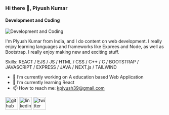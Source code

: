 ### Hi there 👋, Piyush Kumar
#### Development and Coding
![Development and Coding](https://pbs.twimg.com/profile_banners/1552087092326309888/1658886539/1500x500)

I'm PIyush Kumar from India, and I do content on web development. I really enjoy learning languages and frameworks like Exprees and Node, as well as Bootstrap.
I really enjoy making new and exciting stuff. 

Skills: REACT / EJS / JS / HTML / CSS / C++ / C / BOOTSTRAP / JAVASCRIPT / EXPRESS / JAVA / NEXT.js / TAILWIND  

- 🔭 I’m currently working on A education based Web Application  
- 🌱 I’m currently learning React
- 📫 How to reach me: kpiyush39@gmail.com


[<img src='https://cdn.jsdelivr.net/npm/simple-icons@3.0.1/icons/github.svg' alt='github' height='40'>](https://github.com/https://github.com/pyshkumar) 
[<img src='https://cdn.jsdelivr.net/npm/simple-icons@3.0.1/icons/linkedin.svg' alt='linkedin' height='40'>](https://www.linkedin.com/in/linkedin.com/in/piyush---kumar/)  [<img src='https://cdn.jsdelivr.net/npm/simple-icons@3.0.1/icons/twitter.svg' alt='twitter' height='40'>](https://twitter.com/https://twitter.com/Piyush_kmar)  


